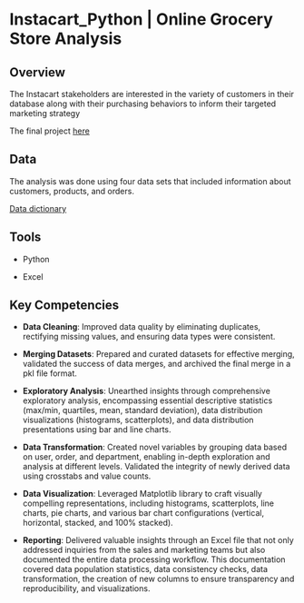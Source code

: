 # Instacart_Python | Online Grocery Store Analysis
## Overview
The Instacart stakeholders are interested in the variety of customers in their database along with their purchasing behaviors to inform their targeted marketing strategy

The final project [here](https://docs.google.com/spreadsheets/d/1dmDrzvAFO_2wzxRgjOKnM9A7KtKhe32P/edit?usp=sharing&ouid=104785883593149923390&rtpof=true&sd=true)
## Data
The analysis was done using four data sets that included information about customers, products, and orders.

[Data dictionary](https://gist.github.com/jeremystan/c3b39d947d9b88b3ccff3147dbcf6c6b)
## Tools
- Python

 - Excel
## Key Competencies
- **Data Cleaning**: Improved data quality by eliminating duplicates, rectifying missing values, and ensuring data types were consistent.

- **Merging Datasets**: Prepared and curated datasets for effective merging, validated the success of data merges, and archived the final merge in a pkl file format.

- **Exploratory Analysis**: Unearthed insights through comprehensive exploratory analysis, encompassing essential descriptive statistics (max/min, quartiles, mean, standard deviation), data distribution visualizations (histograms, scatterplots), and data distribution presentations using bar and line charts.

- **Data Transformation**: Created novel variables by grouping data based on user, order, and department, enabling in-depth exploration and analysis at different levels. Validated the integrity of newly derived data using crosstabs and value counts.

- **Data Visualization**: Leveraged Matplotlib library to craft visually compelling representations, including histograms, scatterplots, line charts, pie charts, and various bar chart configurations (vertical, horizontal, stacked, and 100% stacked).

- **Reporting**: Delivered valuable insights through an Excel file that not only addressed inquiries from the sales and marketing teams but also documented the entire data processing workflow. This documentation covered data population statistics, data consistency checks, data transformation, the creation of new columns to ensure transparency and reproducibility, and visualizations.
